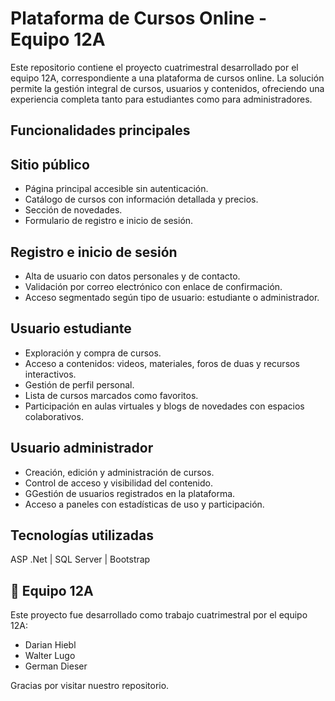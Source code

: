 #  Plataforma de Cursos Online - Equipo 12A
Este repositorio contiene el proyecto cuatrimestral desarrollado por el equipo 12A, correspondiente a una plataforma de cursos online. La solución permite la gestión integral de cursos, usuarios y contenidos, ofreciendo una experiencia completa tanto para estudiantes como para administradores.

##  Funcionalidades principales
## Sitio público

- Página principal accesible sin autenticación.
- Catálogo de cursos con información detallada y precios.
- Sección de novedades.
- Formulario de registro e inicio de sesión.

## Registro e inicio de sesión

- Alta de usuario con datos personales y de contacto.
- Validación por correo electrónico con enlace de confirmación.
- Acceso segmentado según tipo de usuario: estudiante o administrador.

## Usuario estudiante

- Exploración y compra de cursos.
- Acceso a contenidos: videos, materiales, foros de duas y recursos interactivos.
- Gestión de perfil personal.
- Lista de cursos marcados como favoritos.
- Participación en aulas virtuales y blogs de novedades con espacios colaborativos.

## Usuario administrador

- Creación, edición y administración de cursos.
- Control de acceso y visibilidad del contenido.
- GGestión de usuarios registrados en la plataforma.
- Acceso a paneles con estadísticas de uso y participación.

## Tecnologías utilizadas
ASP .Net | SQL Server | Bootstrap

## 👥 Equipo 12A
Este proyecto fue desarrollado como trabajo cuatrimestral por el equipo 12A:
- Darian Hiebl
- Walter Lugo
- German Dieser

Gracias por visitar nuestro repositorio.
